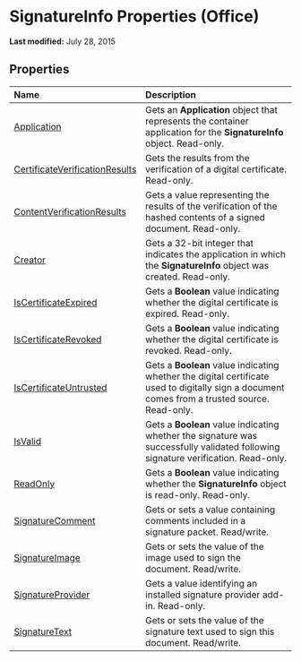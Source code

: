 
# SignatureInfo Properties (Office)

 **Last modified:** July 28, 2015


## Properties



|**Name**|**Description**|
|:-----|:-----|
| [Application](98544420-0b08-3fc4-50cd-a787f52450ae.md)|Gets an  **Application** object that represents the container application for the **SignatureInfo** object. Read-only.|
| [CertificateVerificationResults](dc661f7e-f02e-79a6-91d6-c124109c6d4c.md)|Gets the results from the verification of a digital certificate. Read-only.|
| [ContentVerificationResults](18fd1338-1554-7bc6-a947-c3ea1123a38f.md)|Gets a value representing the results of the verification of the hashed contents of a signed document. Read-only.|
| [Creator](57a91318-cdf5-edd0-a1df-5cfdde1e7293.md)|Gets a 32-bit integer that indicates the application in which the  **SignatureInfo** object was created. Read-only.|
| [IsCertificateExpired](22f61a5b-809f-718e-926b-a3c6bc9691f1.md)|Gets a  **Boolean** value indicating whether the digital certificate is expired. Read-only.|
| [IsCertificateRevoked](e68c5c54-19a4-c0ef-21c3-c8b5248d86d2.md)|Gets a  **Boolean** value indicating whether the digital certificate is revoked. Read-only.|
| [IsCertificateUntrusted](c52041d5-2522-7656-5a40-4b0f3035005d.md)|Gets a  **Boolean** value indicating whether the digital certificate used to digitally sign a document comes from a trusted source. Read-only.|
| [IsValid](71c2a187-85c7-430f-626d-5dd055ae33dc.md)|Gets a  **Boolean** value indicating whether the signature was successfully validated following signature verification. Read-only.|
| [ReadOnly](047fe3f8-825b-ae30-ba8d-adcb434b20d3.md)|Gets a  **Boolean** value indicating whether the **SignatureInfo** object is read-only. Read-only.|
| [SignatureComment](2cd03ccf-4291-ff80-ef13-4c03590aa10b.md)|Gets or sets a value containing comments included in a signature packet. Read/write.|
| [SignatureImage](4a0fa820-5e65-36c6-1f0c-d5d98c4e8fb1.md)|Gets or sets the value of the image used to sign the document. Read/write.|
| [SignatureProvider](e426f4c6-95f7-dc3f-752d-0fee56bc2c65.md)|Gets a value identifying an installed signature provider add-in. Read-only.|
| [SignatureText](09b6b780-aa04-32fd-bb13-a2202f5e7cb6.md)|Gets or sets the value of the signature text used to sign this document. Read/write.|
